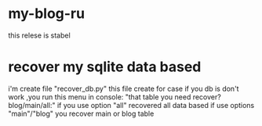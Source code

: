 # my-blog-ru
this relese is stabel

# recover my sqlite data based  
i'm create file "recover_db.py"
this file create for case if you db  is don't work  ,you run this menu in console: "that table you need recover?   blog/main/all:"
if you use option "all" recovered all data based 
if use  options "main"/"blog" you recover main or blog table
